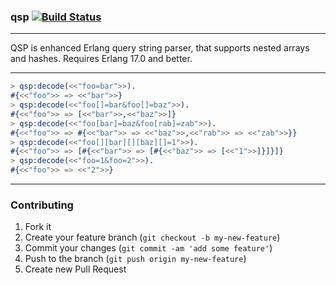 ### qsp [![Build Status](https://secure.travis-ci.org/artemeff/qsp.png)](http://travis-ci.org/artemeff/qsp)

---

QSP is enhanced Erlang query string parser, that supports nested arrays and hashes. Requires Erlang 17.0 and better.

---

```erlang
> qsp:decode(<<"foo=bar">>).
#{<<"foo">> => <<"bar">>}
> qsp:decode(<<"foo[]=bar&foo[]=baz">>).
#{<<"foo">> => [<<"bar">>,<<"baz">>]}
> qsp:decode(<<"foo[bar]=baz&foo[rab]=zab">>).
#{<<"foo">> => #{<<"bar">> => <<"baz">>,<<"rab">> => <<"zab">>}}
> qsp:decode(<<"foo[][bar][][baz][]=1">>).
#{<<"foo">> => [#{<<"bar">> => [#{<<"baz">> => [<<"1">>]}]}]}
> qsp:decode(<<"foo=1&foo=2">>).
#{<<"foo">> => <<"2">>}
```

---

### Contributing

1. Fork it
2. Create your feature branch (`git checkout -b my-new-feature`)
3. Commit your changes (`git commit -am 'add some feature'`)
4. Push to the branch (`git push origin my-new-feature`)
5. Create new Pull Request
